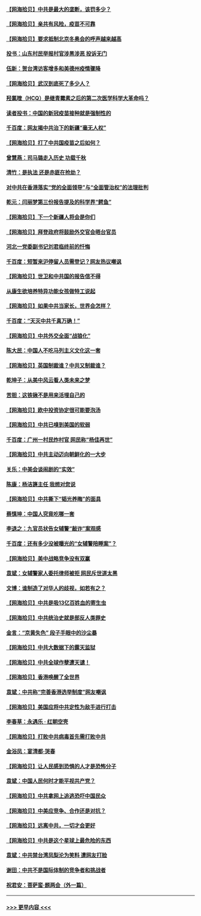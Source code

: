 #### [【网海拾贝】中共是最大的垄断，该罚多少？](../pages/nsc993/n12874006.md?t=04121702) 
#### [【网海拾贝】亲共有风险，疫苗不可靠](../pages/nsc993/n12872224.md?t=04121702) 
#### [【网海拾贝】要求抵制北京冬奥会的呼声越来越高](../pages/nsc993/n12868962.md?t=04121702) 
#### [投书：山东村民举报村官涉黑涉恶 投诉无门](../pages/nsc993/n12869726.md?t=04121702) 
#### [伍新：贺台湾访客增多和美德州疫情骤降](../pages/nsc993/n12865651.md?t=04121702) 
#### [【网海拾贝】武汉到底死了多少人？](../pages/nsc993/n12863707.md?t=04121702) 
#### [羟氯喹（HCQ）是继青霉素之后的第二次医学科学大革命吗？](../pages/nsc993/n12638564.md?t=04121702) 
#### [读者投书：中国的新冠疫苗接种就是强制性的](../pages/nsc993/n12859932.md?t=04121702) 
#### [千百度：网友揭中共治下的新疆“毫无人权”](../pages/nsc993/n12858385.md?t=04121702) 
#### [【网海拾贝】打了中共国疫苗之后如何？](../pages/nsc993/n12857866.md?t=04121702) 
#### [曾慧燕：司马璐走入历史 功载千秋](../pages/nsc993/n12856996.md?t=04121702) 
#### [清竹：是执法 还是赤匪在抢劫？](../pages/nsc993/n12856952.md?t=04121702) 
#### [对中共在香港落实“党的全面领导”与“全面管治权”的法理批判](../pages/nsc993/n12856929.md?t=04121702) 
#### [乾元：闫丽梦第三份报告提及的科学界“鳄鱼”](../pages/nsc993/n12855985.md?t=04121702) 
#### [【网海拾贝】下一个新疆人将会是你们](../pages/nsc993/n12855864.md?t=04121702) 
#### [【网海拾贝】拜登政府将鼓励外交官会晤台官员](../pages/nsc993/n12853615.md?t=04121702) 
#### [河北一党委副书记刘君临终前的忏悔](../pages/nsc993/n12849420.md?t=04121702) 
#### [千百度：短暂来沪停留人员需登记？网友热议嘲讽](../pages/nsc993/n12853497.md?t=04121702) 
#### [【网海拾贝】世卫和中共国的报告信不得](../pages/nsc993/n12850902.md?t=04121702) 
#### [从康生欲培养特异功能女孩做特工说起](../pages/nsc993/n12849289.md?t=04121702) 
#### [【网海拾贝】如果中共当家长，世界会怎样？](../pages/nsc993/n12848436.md?t=04121702) 
#### [千百度：“天灭中共千真万确！”](../pages/nsc993/n12845659.md?t=04121702) 
#### [【网海拾贝】中共外交全面“战狼化”](../pages/nsc993/n12845607.md?t=04121702) 
#### [陈大民：中国人不吃马列主义文化这一套](../pages/nsc993/n12842496.md?t=04121702) 
#### [【网海拾贝】英国制裁谁？中共又制裁谁？](../pages/nsc993/n12840909.md?t=04121702) 
#### [乾坤子：从美中风云看人类未来之梦](../pages/nsc993/n12840590.md?t=04121702) 
#### [苦胆：这铁锹不是用来活埋自己的](../pages/nsc993/n12839512.md?t=04121702) 
#### [【网海拾贝】欧中投资协定很可能要泡汤](../pages/nsc993/n12835122.md?t=04121702) 
#### [【网海拾贝】中共已嗅到美国的软弱](../pages/nsc993/n12832411.md?t=04121702) 
#### [千百度：广州一村民炸村官 网民称“杨佳再世”](../pages/nsc993/n12832380.md?t=04121702) 
#### [【网海拾贝】中共主动迈向朝鲜化的一大步](../pages/nsc993/n12829887.md?t=04121702) 
#### [关乐：中美会谈闹剧的“实效”](../pages/nsc993/n12826698.md?t=04121702) 
#### [陈康：杨洁篪主任  我想对您说](../pages/nsc993/n12826609.md?t=04121702) 
#### [【网海拾贝】中共撕下“韬光养晦”的面具](../pages/nsc993/n12826459.md?t=04121702) 
#### [蔡慎坤：中国人究竟吃哪一套](../pages/nsc993/n12826010.md?t=04121702) 
#### [李退之：九官员状告女辅警“敲诈”案观感](../pages/nsc993/n12823984.md?t=04121702) 
#### [千百度：还有多少没被曝光的“女辅警陪睡案”？](../pages/nsc993/n12822136.md?t=04121702) 
#### [【网海拾贝】美中战略竞争没有双赢](../pages/nsc993/n12822105.md?t=04121702) 
#### [袁斌：女辅警家人委托律师被拒 网民斥世道太黑](../pages/nsc993/n12822004.md?t=04121702) 
#### [文博：谁制造了对华人的歧视，如若有之？](../pages/nsc993/n12821635.md?t=04121702) 
#### [【网海拾贝】中共是吸13亿百姓血的寄生虫](../pages/nsc993/n12819191.md?t=04121702) 
#### [【网海拾贝】中共统治史就是部反人类罪史](../pages/nsc993/n12816738.md?t=04121702) 
#### [金言：“京黄失色” 段子手眼中的沙尘暴](../pages/nsc993/n12815700.md?t=04121702) 
#### [【网海拾贝】中共大数据下的露天监狱](../pages/nsc993/n12811075.md?t=04121702) 
#### [【网海拾贝】中共全球作孽遭天谴！](../pages/nsc993/n12810258.md?t=04121702) 
#### [【网海拾贝】香港唤醒了全世界](../pages/nsc993/n12809100.md?t=04121702) 
#### [袁斌：中共称“完善香港选举制度”网友嘲讽](../pages/nsc993/n12808994.md?t=04121702) 
#### [【网海拾贝】美国应将中共定性为敌手进行打击](../pages/nsc993/n12806870.md?t=04121702) 
#### [李春草：永遇乐 · 红朝空壳](../pages/nsc993/n12805365.md?t=04121702) 
#### [【网海拾贝】打败中共病毒首先需打败中共](../pages/nsc993/n12803930.md?t=04121702) 
#### [金浴凤：宴清都‧哭春](../pages/nsc993/n12801601.md?t=04121702) 
#### [【网海拾贝】让人民感到恐惧的人才是恐怖分子](../pages/nsc993/n12799347.md?t=04121702) 
#### [袁斌：中国人民何时才能平视共产党？](../pages/nsc993/n12799306.md?t=04121702) 
#### [【网海拾贝】中共拿网上追逃恐吓中国民众](../pages/nsc993/n12796905.md?t=04121702) 
#### [【网海拾贝】中美应竞争、合作还是对抗？](../pages/nsc993/n12794675.md?t=04121702) 
#### [【网海拾贝】远离中共，一切才会更好](../pages/nsc993/n12793572.md?t=04121702) 
#### [【网海拾贝】中共是这个星球上最危险的东西](../pages/nsc993/n12791400.md?t=04121702) 
#### [袁斌：中共禁台湾凤梨沦为笑料 遭网友打脸](../pages/nsc993/n12791335.md?t=04121702) 
#### [谢田：中共不是国际体制的竞争者和挑战者](../pages/nsc993/n12791212.md?t=04121702) 
#### [祝君安：菩萨蛮·题两会（外一篇）](../pages/nsc993/n12786801.md?t=04121702) 

----
#### [ >>> 更早内容 <<< ](../indexes/nsc993-earlier.md)
